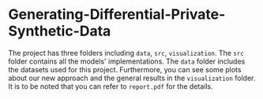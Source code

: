 # Generating-Differential-Private-Synthetic-Data

The project has three folders including ``data``, ``src``, ``visualization``. The ``src`` folder contains all the models' implementations. The ``data`` folder includes the datasets used for this project. Furthermore, you can see some plots about our new approach and the general results in the ``visualization`` folder.
It is to be noted that you can refer to ``report.pdf`` for the details.
